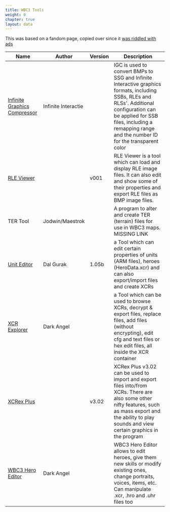 ```yaml
---
title: WBC3 Tools
weight: 0
chapter: true
layout: data
---
```



This was based on a fandom page, copied over since it [was riddled with ads](https://etheria.fandom.com/wiki/Tool_Downloads)

Name|Author|Version|Description
---|---|---|---
[Infinite Graphics Compressor](https://thj-wiki.web.app/tpe/tool/Infinite_Graphics_Compressor.zip)|Infinite Interactie||IGC is used to convert BMPs to SSG and Infinite Interactive graphics formats, including SSBs, RLEs and RLSs'. Additional configuration can be applied for SSB files, including a remapping range and the number ID for the transparent color
[RLE Viewer](https://thj-wiki.web.app/tpe/tool/RLEViewer_v001.zip)||v001|RLE Viewer is a tool which can load and display RLE image files. It can also edit and show some of their properties and export RLE files as BMP image files. 
TER Tool|Jodwin/Maestrok||A program to alter and create TER (terrain) files for use in WBC3 maps. MISSING LINK 
[Unit Editor](https://thj-wiki.web.app/tpe/tool/Unit-Editor-1.05b.zip)|Dal Gurak|1.05b|a Tool which can edit certain properties of units (ARM files), heroes (HeroData.xcr) and can also export/import files and create XCRs
[XCR Explorer](https://thj-wiki.web.app/tpe/tool/XCR-Explorer.zip)|Dark Angel||a Tool which can be used to browse XCRs, decrypt & export files, replace files, add files (without encrypting), edit cfg and text files or hex edit files, all inside the XCR container
[XCRex Plus](https://thj-wiki.web.app/tpe/tool/xcrexplus302.zip)||v3.02|XCRex Plus v3.02 can be used to import and export files into/from XCRs. There are also some other nifty features, such as mass export and the ability to play sounds and view certain graphics in the program
[WBC3 Hero Editor](https://thj-wiki.web.app/tpe/tool/WBC3Hero.zip)|Dark Angel||WBC3 Hero Editor allows to edit heroes, give them new skills or modify existing ones, change portraits, voices, items, etc. Can manipulate .xcr, .hro and .uhr files too